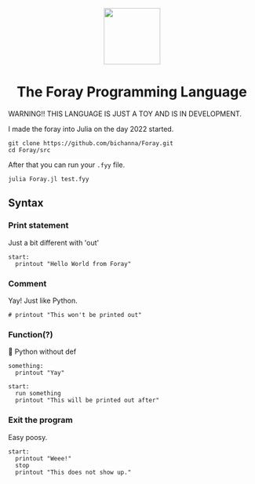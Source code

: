 <div align="center">
    <img width="115px" src="https://user-images.githubusercontent.com/60306074/148629691-9a17fed9-e188-4116-a950-3f0687d9d9a0.png">
    <h1>The Foray Programming Language</h1>
</div>

WARNING!! THIS LANGUAGE IS JUST A TOY AND IS IN DEVELOPMENT.

I made the foray into Julia on the day 2022 started.

```
git clone https://github.com/bichanna/Foray.git
cd Foray/src
```
After that you can run your `.fyy` file.
```
julia Foray.jl test.fyy
```

## Syntax

### Print statement
Just a bit different with 'out'
```
start:
  printout "Hello World from Foray"
```

### Comment
Yay! Just like Python.
```
# printout "This won't be printed out"
```

### Function(?)
🤔 Python without def
```
something:
  printout "Yay"

start:
  run something
  printout "This will be printed out after"
```

### Exit the program
Easy poosy.
```
start:
  printout "Weee!"
  stop
  printout "This does not show up."
```
